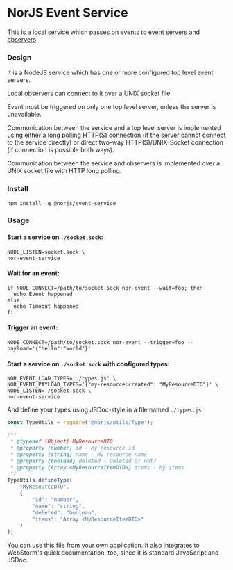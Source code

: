 # NorJS Event Service

This is a local service which passes on events to 
[event servers](https://github.com/norjs/event-server) and 
[observers](https://github.com/norjs/event).

### Design

It is a NodeJS service which has one or more configured top level event servers. 

Local observers can connect to it over a UNIX socket file.

Event must be triggered on only one top level server, unless the server is unavailable.

Communication between the service and a top level server is implemented using either a long 
polling HTTP(S) connection (if the server cannot connect to the service directly) or direct 
two-way HTTP(S)/UNIX-Socket connection (if connection is possible both ways).

Communication between the service and observers is implemented over a UNIX socket file with 
HTTP long polling.

### Install

`npm install -g @norjs/event-service`

### Usage

#### Start a service on `./socket.sock`:

```
NODE_LISTEN=socket.sock \
nor-event-service
```

#### Wait for an event:

```
if NODE_CONNECT=/path/to/socket.sock nor-event --wait=foo; then
  echo Event happened
else
  echo Timeout happened
fi
```

#### Trigger an event:

```
NODE_CONNECT=/path/to/socket.sock nor-event --trigger=foo --payload='{"hello":"world"}'
```

#### Start a service on `./socket.sock` with configured types:

```
NOR_EVENT_LOAD_TYPES='./types.js' \
NOR_EVENT_PAYLOAD_TYPES='{"my-resource:created": "MyResourceDTO"}' \
NODE_LISTEN=./socket.sock \
nor-event-service
```

And define your types using JSDoc-style in a file named `./types.js`: 

```js
const TypeUtils = require('@norjs/utils/Type');

/**
 * @typedef {Object} MyResourceDTO
 * @property {number} id - My resource id
 * @property {string} name - My resource name
 * @property {boolean} deleted - Deleted or not?
 * @property {Array.<MyResourceItemDTO>} items - My items
 */
TypeUtils.defineType(
    "MyResourceDTO", 
    {
        "id": "number",
        "name": "string",
        "deleted": "boolean",
        "items": "Array.<MyResourceItemDTO>"
    }
);

```

You can use this file from your own application. It also integrates to WebStorm's 
quick documentation, too, since it is standard JavaScript and JSDoc.
